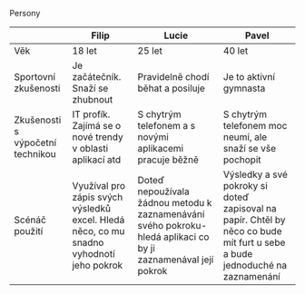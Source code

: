 Persony

|  |  Filip | Lucie  | Pavel |
|---|---|---|---|
| Věk  | 18 let  | 25 let | 40 let |
| Sportovní zkušenosti | Je začátečník. Snaží se zhubnout | Pravidelně chodí běhat a posiluje  | Je to aktivní gymnasta  |
| Zkušenosti s výpočetní technikou | IT profík. Zajímá se o nové trendy v oblasti aplikací atd| S chytrým telefonem a s novými aplikacemi pracuje běžně | S chytrým telefonem moc neumí, ale snaží se vše pochopit |
|Scénáč použití| Využíval pro zápis svých výsledků excel. Hledá něco, co mu snadno vyhodnotí jeho pokrok | Doteď nepoužívala žádnou metodu k zaznamenávání svého pokroku- hledá aplikaci co by ji zaznamenával její pokrok | Výsledky a své pokroky si doteď zapisoval na papír. Chtěl by něco co bude mít furt u sebe a bude jednoduché na zaznamenání |
